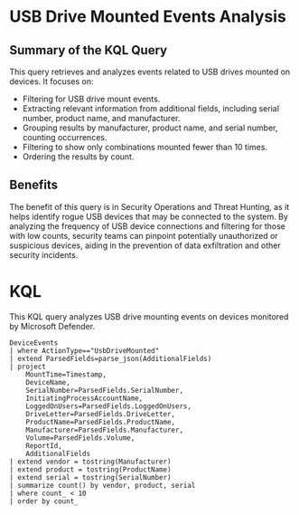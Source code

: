 # USB Drive Mounted Events Analysis 
## Summary of the KQL Query

This query retrieves and analyzes events related to USB drives mounted on devices. It focuses on:

- Filtering for USB drive mount events.
- Extracting relevant information from additional fields, including serial number, product name, and manufacturer.
- Grouping results by manufacturer, product name, and serial number, counting occurrences.
- Filtering to show only combinations mounted fewer than 10 times.
- Ordering the results by count.


## Benefits

The benefit of this query is in Security Operations and Threat Hunting, as it helps identify rogue USB devices that may be connected to the system. By analyzing the frequency of USB device connections and filtering for those with low counts, security teams can pinpoint potentially unauthorized or suspicious devices, aiding in the prevention of data exfiltration and other security incidents.

# KQL

This KQL query analyzes USB drive mounting events on devices monitored by Microsoft Defender.

```kql
DeviceEvents
| where ActionType=="UsbDriveMounted"
| extend ParsedFields=parse_json(AdditionalFields)
| project
    MountTime=Timestamp, 
    DeviceName,
    SerialNumber=ParsedFields.SerialNumber, 
    InitiatingProcessAccountName, 
    LoggedOnUsers=ParsedFields.LoggedOnUsers,
    DriveLetter=ParsedFields.DriveLetter, 
    ProductName=ParsedFields.ProductName, 
    Manufacturer=ParsedFields.Manufacturer,
    Volume=ParsedFields.Volume, 
    ReportId,
    AdditionalFields
| extend vendor = tostring(Manufacturer)
| extend product = tostring(ProductName) 
| extend serial = tostring(SerialNumber)
| summarize count() by vendor, product, serial
| where count_ < 10 
| order by count_

